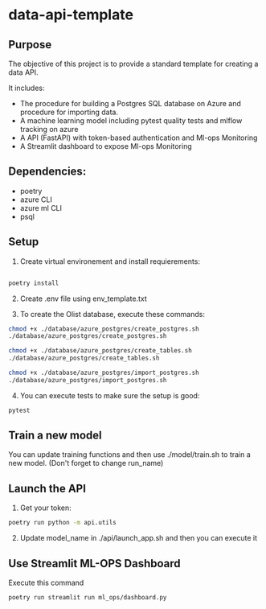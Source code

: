 # data-api-template

## Purpose

The objective of this project is to provide a standard template for creating a data API. 


It includes:

- The procedure for building a Postgres SQL database on Azure and procedure for importing data.
- A machine learning model including pytest quality tests and mlflow tracking on azure
- A API (FastAPI) with token-based authentication and Ml-ops Monitoring
- A Streamlit dashboard to expose Ml-ops Monitoring

## Dependencies:
- poetry
- azure CLI
- azure ml CLI
- psql

## Setup

1. Create virtual environement and install requierements:

```bash

poetry install

```

2. Create .env file using env_template.txt


3. To create the Olist database, execute these commands:

```bash
chmod +x ./database/azure_postgres/create_postgres.sh
./database/azure_postgres/create_postgres.sh

chmod +x ./database/azure_postgres/create_tables.sh
./database/azure_postgres/create_tables.sh

chmod +x ./database/azure_postgres/import_postgres.sh
./database/azure_postgres/import_postgres.sh
```

4. You can execute tests to make sure the setup is good:

```bash
pytest
```
## Train a new model

You can update training functions and then use ./model/train.sh to train a new model. (Don't forget to change run_name)

## Launch the API

1. Get your token:

```bash
poetry run python -m api.utils
```

2. Update model_name in ./api/launch_app.sh and then you can execute it

## Use Streamlit ML-OPS Dashboard

Execute this command

```bash
poetry run streamlit run ml_ops/dashboard.py
```